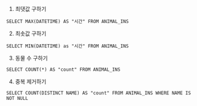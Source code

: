 1. 최댓값 구하기

```mysql
SELECT MAX(DATETIME) AS "시간" FROM ANIMAL_INS 
```



2. 최솟값 구하기

```mysql
SELECT MIN(DATETIME) as "시간" FROM ANIMAL_INS
```



3. 동물 수 구하기

```mysql
SELECT COUNT(*) AS "count" FROM ANIMAL_INS
```



4. 중복 제거하기

```mysql
SELECT COUNT(DISTINCT NAME) AS "count" FROM ANIMAL_INS WHERE NAME IS NOT NULL
```

